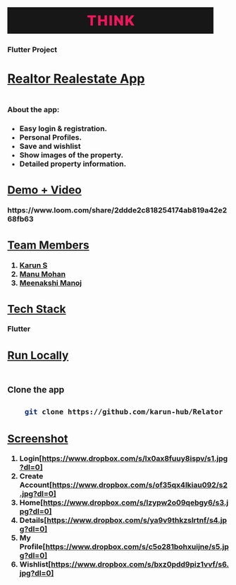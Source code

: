 <img src =  "https://raw.githubusercontent.com/TinkerHub-CEC/HFH-template/master/banner/banner.gif">
<B><H3> Flutter Project </H3></B>
 <b> <H1> <U>Realtor Realestate App </U></H1> </b>
  <STRONG> <H3><BR> About the app: <H3> </STRONG>
 <UL>
      <LI> Easy login & registration. </LI>
      <LI> Personal Profiles.</LI>
      <LI> Save and wishlist </LI>
      <LI>Show images of the property.</LI>
      <LI> Detailed property information.</LI>
      </UL>  
  <B><U><H2> Demo + Video </H2></U></B>
  https://www.loom.com/share/2ddde2c818254174ab819a42e268fb63
  <B><U><H2> Team Members</H2></U></B>
  <OL>
        <LI><A Href = "https://github.com/karun-hub">Karun S </A> </LI>
        <LI><A Href ="https://github.com/macbmc"> Manu Mohan </A> </LI>
        <LI><A Href ="https://github.com/Meenakshi-Manoj" > Meenakshi Manoj</A> </LI>
  </OL>
   <B><U><H2> Tech Stack</H2></U></B>
     <B>Flutter<B>
       <B><U><H2> Run Locally</H2></U></B>
    <STRONG> <H3><BR> Clone the app <H3> </STRONG>
      
      
 ```bash
     git clone https://github.com/karun-hub/Relator
```
      

      



 <B><U><H2> Screenshot </H2></U></B>
        <OL>
         <LI>Login[https://www.dropbox.com/s/lx0ax8fuuy8ispv/s1.jpg?dl=0]</LI>
         <LI>Create Account[https://www.dropbox.com/s/of35qx4lkiau092/s2.jpg?dl=0]</LI>
         <LI>Home[https://www.dropbox.com/s/lzypw2o09qebgy6/s3.jpg?dl=0]</LI>
         <LI>Details[https://www.dropbox.com/s/ya9v9thkzslrtnf/s4.jpg?dl=0]</LI>
         <LI>My Profile[https://www.dropbox.com/s/c5o281bohxuijne/s5.jpg?dl=0]</LI>
         <LI>Wishlist[https://www.dropbox.com/s/bxz0pdd9piz1vvf/s6.jpg?dl=0]</LI>
        </OL>
